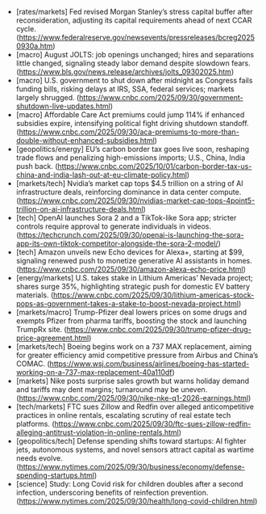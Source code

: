 - [rates/markets] Fed revised Morgan Stanley’s stress capital buffer after reconsideration, adjusting its capital requirements ahead of next CCAR cycle. (https://www.federalreserve.gov/newsevents/pressreleases/bcreg20250930a.htm)
- [macro] August JOLTS: job openings unchanged; hires and separations little changed, signaling steady labor demand despite slowdown fears. (https://www.bls.gov/news.release/archives/jolts_09302025.htm)
- [macro] U.S. government to shut down after midnight as Congress fails funding bills, risking delays at IRS, SSA, federal services; markets largely shrugged. (https://www.cnbc.com/2025/09/30/government-shutdown-live-updates.html)
- [macro] Affordable Care Act premiums could jump 114% if enhanced subsidies expire, intensifying political fight driving shutdown standoff. (https://www.cnbc.com/2025/09/30/aca-premiums-to-more-than-double-without-enhanced-subsidies.html)
- [geopolitics/energy] EU’s carbon border tax goes live soon, reshaping trade flows and penalizing high-emissions imports; U.S., China, India push back. (https://www.cnbc.com/2025/10/01/carbon-border-tax-us-china-and-india-lash-out-at-eu-climate-policy.html)
- [markets/tech] Nvidia’s market cap tops $4.5 trillion on a string of AI infrastructure deals, reinforcing dominance in data center compute. (https://www.cnbc.com/2025/09/30/nvidias-market-cap-tops-4point5-trillion-on-ai-infrastructure-deals.html)
- [tech] OpenAI launches Sora 2 and a TikTok-like Sora app; stricter controls require approval to generate individuals in videos. (https://techcrunch.com/2025/09/30/openai-is-launching-the-sora-app-its-own-tiktok-competitor-alongside-the-sora-2-model/)
- [tech] Amazon unveils new Echo devices for Alexa+, starting at $99, signaling renewed push to monetize generative AI assistants in homes. (https://www.cnbc.com/2025/09/30/amazon-alexa-echo-price.html)
- [energy/markets] U.S. takes stake in Lithium Americas’ Nevada project; shares surge 35%, highlighting strategic push for domestic EV battery materials. (https://www.cnbc.com/2025/09/30/lithium-americas-stock-pops-as-government-takes-a-stake-to-boost-nevada-project.html)
- [markets/macro] Trump-Pfizer deal lowers prices on some drugs and exempts Pfizer from pharma tariffs, boosting the stock and launching TrumpRx site. (https://www.cnbc.com/2025/09/30/trump-pfizer-drug-price-agreement.html)
- [markets/tech] Boeing begins work on a 737 MAX replacement, aiming for greater efficiency amid competitive pressure from Airbus and China’s COMAC. (https://www.wsj.com/business/airlines/boeing-has-started-working-on-a-737-max-replacement-40a110df)
- [markets] Nike posts surprise sales growth but warns holiday demand and tariffs may dent margins; turnaround may be uneven. (https://www.cnbc.com/2025/09/30/nike-nke-q1-2026-earnings.html)
- [tech/markets] FTC sues Zillow and Redfin over alleged anticompetitive practices in online rentals, escalating scrutiny of real estate tech platforms. (https://www.cnbc.com/2025/09/30/ftc-sues-zillow-redfin-alleging-antitrust-violation-in-online-rentals.html)
- [geopolitics/tech] Defense spending shifts toward startups: AI fighter jets, autonomous systems, and novel sensors attract capital as wartime needs evolve. (https://www.nytimes.com/2025/09/30/business/economy/defense-spending-startups.html)
- [science] Study: Long Covid risk for children doubles after a second infection, underscoring benefits of reinfection prevention. (https://www.nytimes.com/2025/09/30/health/long-covid-children.html)